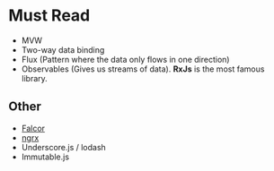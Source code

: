# Must Read

+ MVW
+ Two-way data binding
+ Flux (Pattern where the data only flows in one direction)
+ Observables (Gives us streams of data). **RxJs** is the most famous library.

## Other

- [Falcor](https://netflix.github.io/falcor/)
- [ngrx](https://github.com/ngrx)
- Underscore.js / lodash
- Immutable.js